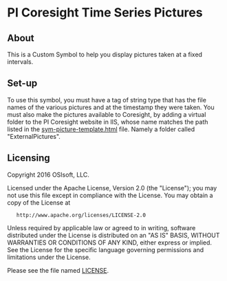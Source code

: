 # PI Coresight Time Series Pictures

## About

This is a Custom Symbol to help you display pictures taken at a fixed intervals.

## Set-up

To use this symbol, you must have a tag of string type that has the file names of the various pictures and at the timestamp they were taken.
You must also make the pictures available to Coresight, by adding a virtual folder to the PI Coresight website in IIS, whose name matches the path listed in the [sym-picture-template.html](sym-picture-template.html) file. Namely a folder called "ExternalPictures".

## Licensing

Copyright 2016 OSIsoft, LLC.

   Licensed under the Apache License, Version 2.0 (the "License");
   you may not use this file except in compliance with the License.
   You may obtain a copy of the License at

       http://www.apache.org/licenses/LICENSE-2.0

   Unless required by applicable law or agreed to in writing, software
   distributed under the License is distributed on an "AS IS" BASIS,
   WITHOUT WARRANTIES OR CONDITIONS OF ANY KIND, either express or implied.
   See the License for the specific language governing permissions and
   limitations under the License.

Please see the file named [LICENSE](LICENSE.md).
